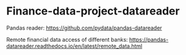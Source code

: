 # Finance-data-project-datareader

Pandas reader: https://github.com/pydata/pandas-datareader

Remote financial data access of different banks: https://pandas-datareader.readthedocs.io/en/latest/remote_data.html
